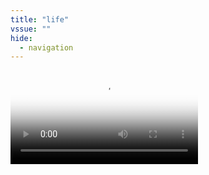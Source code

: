 ```yaml
---
title: "life"
vssue: ""
hide:
  - navigation
---
```


<video
    id="my-player"
    class="video-js vjs-big-play-centered"
    controls
    preload="auto"
    poster="https://video.cdn.shafish.cn/%E8%B0%81%E9%83%BD%E6%9C%89%E6%95%85%E4%BA%8B.png"
    data-setup='{}'>
  <source src="https://video.cdn.shafish.cn/%E4%BA%BA%E4%BA%BA%E9%83%BD%E6%9C%89%E7%BC%98%E7%94%B1.mp4" type="video/mp4"></source>
</video>